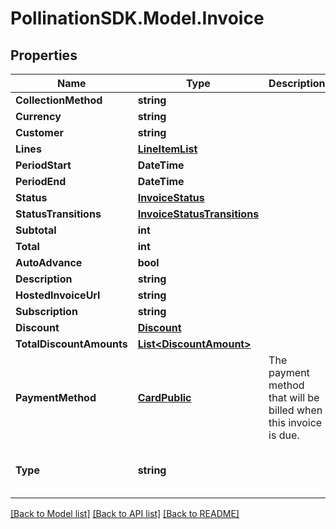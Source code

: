 
# PollinationSDK.Model.Invoice

## Properties

Name | Type | Description | Notes
------------ | ------------- | ------------- | -------------
**CollectionMethod** | **string** |  | 
**Currency** | **string** |  | 
**Customer** | **string** |  | 
**Lines** | [**LineItemList**](LineItemList.md) |  | 
**PeriodStart** | **DateTime** |  | 
**PeriodEnd** | **DateTime** |  | 
**Status** | [**InvoiceStatus**](InvoiceStatus.md) |  | 
**StatusTransitions** | [**InvoiceStatusTransitions**](InvoiceStatusTransitions.md) |  | 
**Subtotal** | **int** |  | 
**Total** | **int** |  | 
**AutoAdvance** | **bool** |  | [optional] 
**Description** | **string** |  | [optional] 
**HostedInvoiceUrl** | **string** |  | [optional] 
**Subscription** | **string** |  | [optional] 
**Discount** | [**Discount**](Discount.md) |  | [optional] 
**TotalDiscountAmounts** | [**List&lt;DiscountAmount&gt;**](DiscountAmount.md) |  | [optional] 
**PaymentMethod** | [**CardPublic**](CardPublic.md) | The payment method that will be billed when this invoice is due. | [optional] 
**Type** | **string** |  | [optional] [readonly] [default to "Invoice"]

[[Back to Model list]](../README.md#documentation-for-models)
[[Back to API list]](../README.md#documentation-for-api-endpoints)
[[Back to README]](../README.md)

